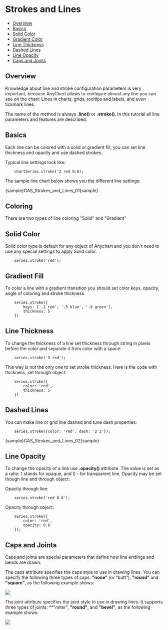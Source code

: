 # Strokes and Lines                                                                              

* [Overview](#overview)
* [Basics](#basics)
* [Solid Color](#solid_color)
* [Gradient Color](#gradient_color)
* [Line Thickness](#line_thickness)
* [Dashed Lines](#dashed_lines)
* [Line Opacity](#line_opacity)
* [Caps and Joints](#caps_and_joints)
                          
## Overview

Knowledge about line and stroke configuration parameters is very important, because AnyChart allows to configure almost any line you can see on the chart: Lines in charts, grids, tooltips and labels, and even tickmark lines.

The name of the method is always **.line()** or **.stroke()**. In this tutorial all line parameters and features are described.

## Basics

Each line can be colored with a solid or gradient fill, you can set line thickness and opacity and use dashed strokes.

Typical line settings look like:

```
    chartSeries.stroke('2 red 0.8);
```

The sample line chart below shows you the different line settings:

{sample}GAS\_Strokes\_and\_Lines\_01{sample}


## Coloring

There are two types of line coloring "Solid" and "Gradient"

## Solid Color

Solid color type is default for any object of Anychart and you don't need to use any special settings to apply Solid color. <!--For more information see [Link in need]Coloring methods[/Link]-->

```
    series.stroke('red');
```

## Gradient Fill

To color a line with a gradient transition you should set color keys, opacity, angle of coloring and stroke thickness. <!--Color keys can be found in [Link in need]Coloring methods[/Link]-->

```
    series.stroke({
        keys: ['.1 red', '.5 blue', '.9 green'],
        thickness: 5
    })
```

## Line Thickness

To change the thickness of a line set thickness through string in pixels before the color and separate it from color with a space:

```
    series.stroke('3 red');
```

This way is not the only one to set stroke thickness. Here is the code with thickness, set through object:

```
    series.stroke({
        color: 'red',
        thickness: 5
    })
```

## Dashed Lines

You can make line or grid line dashed and tune dash properties:

```
    series.stroke({color: 'red', dash: '2 2'});
```

{sample}GAS\_Strokes\_and\_Lines\_02{sample}

## Line Opacity

To change the opacity of a line use **.opacity()** attribute. The value is set as a ratio: 1 stands for opaque, and 0 - for transparent line. Opacity may be set though line and through object:

Opacity through line:

```
    series.stroke('red 0.8');
```

Opacity through object:

```
    series.stroke({
        color: 'red', 
        opacity: 0.8
    });
```

## Caps and Joints

Caps and joints are special parameters that define how line endings and bends are drawn.

The caps attribute specifies the caps style to use in drawing lines. You can specify the following three types of caps: **"none"** (or "butt"), **"round"** and **"square"**, as the following example shows:

![](http://static.anychart.com/images/linecap.jpeg)

The joint attribute specifies the joint style to use in drawing lines. It supports three types of joints: **"miter", **"round"**, and **"bevel"**, as the following example shows:

![](http://static.anychart.com/images/linejoin.png)
